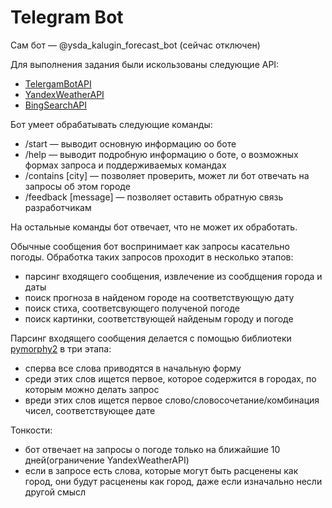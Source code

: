 
# Telegram Bot

Сам бот — @ysda_kalugin_forecast_bot (сейчас отключен)

Для выполнения задания были искользованы следующие API:

- [TelergamBotAPI](https://github.com/python-telegram-bot/python-telegram-bot)
- [YandexWeatherAPI](https://tech.yandex.ru/weather/)
- [BingSearchAPI](https://docs.microsoft.com/en-us/azure/cognitive-services/bing-web-search/)

Бот умеет обрабатывать следующие команды:
- /start — выводит основную информацию оо боте
- /help — выводит подробную информацию о боте, о возможных формах запроса и поддерживаемых командах
- /contains [city] — позволяет проверить, может ли бот отвечать на запросы об этом городе
- /feedback [message] — позволяет оставить обратную связь разработчикам

На остальные команды бот отвечает, что не может их обработать.

Обычные сообщения бот воспринимает как запросы касательно погоды. Обработка таких запросов проходит в несколько этапов:
- парсинг входящего сообщения, извлечение из сообдщения города и даты
- поиск прогноза в найденом городе на соответствующую дату
- поиск стиха, соответсвующего полученой погоде
- поиск картинки, соответствующей найденым городу и погоде

Парсинг входящего сообщения делается с помощью библиотеки [pymorphy2](https://pymorphy2.readthedocs.io/en/latest/) в три этапа:
- сперва все слова приводятся в начальную форму
- среди этих слов ищется первое, которое содержится в городах, по которым можно делать запрос
- вреди этих слов ищется первое слово/словосочетание/комбинация чисел, соответствующее дате

Тонкости:
- бот отвечает на запросы о погоде только на ближайшие 10 дней(ограничение YandexWeatherAPI)
- если в запросе есть слова, которые могут быть расценены как город, они будут расценены как город, даже если изначально несли другой смысл
